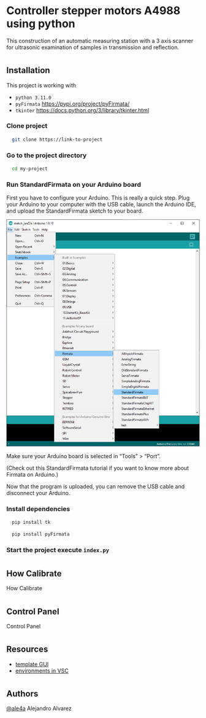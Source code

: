 # Controller stepper motors A4988 using python
This construction of an automatic measuring station with a 3 axis scanner for ultrasonic examination of samples in transmission and reflection.


#
## Installation
This project is working with 
- `python 3.11.0`
- `pyFirmata` https://pypi.org/project/pyFirmata/
- `tkinter` https://docs.python.org/3/library/tkinter.html

### Clone project

```bash
  git clone https://link-to-project
```

### Go to the project directory

```bash
  cd my-project
```

### Run StandardFirmata on your Arduino board

First you have to configure your Arduino. This is really a quick step.
Plug your Arduino to your computer with the USB cable, launch the Arduino IDE, and upload the StandardFirmata sketch to your board.

![Alt text](img/01_docs.png "Title")

Make sure your Arduino board is selected in “Tools” > “Port”.

(Check out this StandardFirmata tutorial if you want to know more about Firmata on Arduino.)

Now that the program is uploaded, you can remove the USB cable and disconnect your Arduino.


### Install dependencies

```bash
  pip install tk
```

```bash
  pip install pyFirmata
```

### Start the project execute `index.py`



# 
## How Calibrate
How Calibrate
# 
## Control Panel
Control Panel
#
## Resources
- [template GUI](https://runestone.academy/ns/books/published/thinkcspy/GUIandEventDrivenProgramming/03_widgets.html)
- [environments in VSC](https://code.visualstudio.com/docs/python/environments) 
# 
## Authors
[@ale4a](https://www.github.com/ale4a) Alejandro Alvarez




